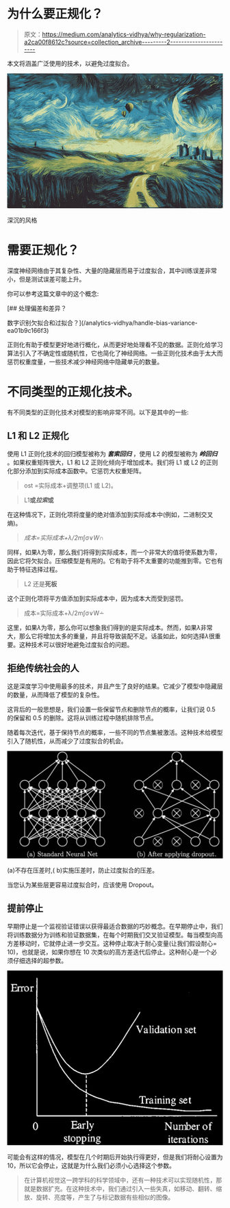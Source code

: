 # 为什么要正规化？

> 原文：<https://medium.com/analytics-vidhya/why-regularization-a2ca00f8612c?source=collection_archive---------2----------------------->

本文将涵盖广泛使用的技术，以避免过度拟合。

![](img/63c7cb6dba30fe7de507f1a590c208e1.png)

深沉的风格

# 需要正规化？

深度神经网络由于其复杂性、大量的隐藏层而易于过度拟合，其中训练误差非常小，但是测试误差可能上升。

你可以参考这篇文章中的这个概念:

[](/analytics-vidhya/handle-bias-variance-ea01b9c166f3) [## 处理偏差和差异？

数字识别欠拟合和过拟合？](/analytics-vidhya/handle-bias-variance-ea01b9c166f3) 

正则化有助于模型更好地进行概化，从而更好地处理看不见的数据。正则化给学习算法引入了不确定性或随机性，它也简化了神经网络。一些正则化技术由于太大而惩罚权重度量，一些技术减少神经网络中隐藏单元的数量。

# 不同类型的正规化技术。

有不同类型的正则化技术对模型的影响非常不同。以下是其中的一些:

## L1 和 L2 正规化

使用 L1 正则化技术的回归模型被称为 ***套索回归*** ，使用 L2 的模型被称为 ***岭回归*** 。如果权重矩阵很大，L1 和 L2 正则化倾向于增加成本。我们将 L1 或 L2 的正则化部分添加到实际成本函数中。它惩罚大权重矩阵。

> ost =实际成本+调整项(L1 或 L2)。

> L1**或*拉索*或**

在这种情况下，正则化项将度量的绝对值添加到实际成本中(例如，二进制交叉熵)。

> *成本=实际成本+λ/2m*∫σ∨*W*∩

同样，如果*λ*为零，那么我们将得到实际成本，而一个非常大的值将使系数为零，因此它将欠拟合。压缩模型是有用的。它有助于将不太重要的功能推到零。它也有助于特征选择过程。

> L2 还是**死板**

这个正则化项将平方值添加到实际成本中，因为成本大而受到惩罚。

> 成本=实际成本+λ/2m∫σ∨W∸

这里，如果*λ*为零，那么你可以想象我们得到的是实际成本。然而，如果*λ*非常大，那么它将增加太多的重量，并且将导致装配不足。话虽如此，如何选择*λ*很重要。这种技术可以很好地避免过度拟合的问题。

## 拒绝传统社会的人

这是深度学习中使用最多的技术，并且产生了良好的结果。它减少了模型中隐藏层的数量，从而降低了模型的复杂性。

这背后的一般思想是，我们设置一些保留节点和删除节点的概率，让我们说 0.5 的保留和 0.5 的删除。这将从训练过程中随机排除节点。

随着每次迭代，基于保持节点的概率，一些不同的节点集被激活。这种技术给模型引入了随机性，从而减少了过度拟合的机会。

![](img/ae6b5dde5de4ee0c2a15d2d003281557.png)

(a)不存在压差时,( b)实施压差时，防止过度拟合的压差。

当您认为某些层更容易过度拟合时，应该使用 Dropout。

## 提前停止

早期停止是一个监视验证错误以获得最适合数据的巧妙概念。在早期停止中，我们将训练数据分为训练和验证数据集，在每个时期我们交叉验证模型。每当模型向高方差移动时，它就停止进一步交互。这种停止取决于耐心变量(让我们假设耐心= 10)，也就是说，如果你想在 10 次类似的高方差迭代后停止。这种耐心是一个必须仔细选择的超参数。

![](img/ee78e811dfee772cfbc2c4c79c9b27e0.png)

可能会有这样的情况，模型在几个时期后开始执行得更好，但是我们将耐心设置为 10，所以它会停止，这就是为什么我们必须小心选择这个参数。

> 在计算机视觉这一跨学科的科学领域中，还有一种技术可以实现随机性，那就是数据扩充。在这种技术中，我们通过引入一些失真，如移动、翻转、缩放、旋转、亮度等，产生了与标记数据有些相似的图像。